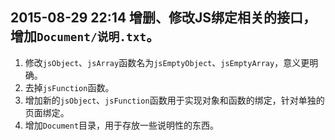 ﻿## 2015-08-29 22:14 增删、修改JS绑定相关的接口，增加`Document/说明.txt`。
1. 修改`jsObject`、`jsArray`函数名为`jsEmptyObject`、`jsEmptyArray`，意义更明确。
2. 去掉`jsFunction`函数。
3. 增加新的`jsObject`、`jsFunction`函数用于实现对象和函数的绑定，针对单独的页面绑定。
4. 增加`Document`目录，用于存放一些说明性的东西。